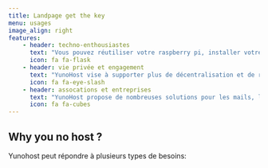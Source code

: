```yaml
---
title: Landpage get the key
menu: usages
image_align: right
features:
	- header: techno-enthousiastes
	  text: "Vous pouvez réutiliser votre raspberry pi, installer votre serveur git ou même bricoler votre domotique."
	  icon: fa fa-flask
    - header: vie privée et engagement
      text: "YunoHost vise à supporter plus de décentralisation et de respect des utilisateurs d'internet à travers l'action concrête de l'autohébergement."
      icon: fa fa-eye-slash
    - header: assocations et entreprises
      text: "YunoHost propose de nombreuses solutions pour les mails, la production et le travail collaboratif. Contactez-nous !"
      icon: fa fa-cubes
---
```


## Why you no host ?

Yunohost peut répondre à plusieurs types de besoins: